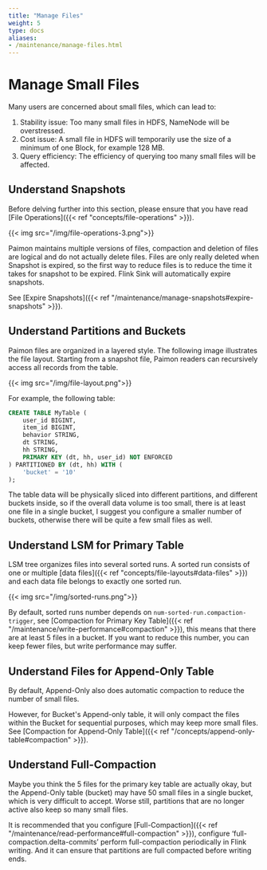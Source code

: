 ```yaml
---
title: "Manage Files"
weight: 5
type: docs
aliases:
- /maintenance/manage-files.html
---
```

<!--
Licensed to the Apache Software Foundation (ASF) under one
or more contributor license agreements.  See the NOTICE file
distributed with this work for additional information
regarding copyright ownership.  The ASF licenses this file
to you under the Apache License, Version 2.0 (the
"License"); you may not use this file except in compliance
with the License.  You may obtain a copy of the License at

  http://www.apache.org/licenses/LICENSE-2.0

Unless required by applicable law or agreed to in writing,
software distributed under the License is distributed on an
"AS IS" BASIS, WITHOUT WARRANTIES OR CONDITIONS OF ANY
KIND, either express or implied.  See the License for the
specific language governing permissions and limitations
under the License.
-->

# Manage Small Files

Many users are concerned about small files, which can lead to:
1. Stability issue: Too many small files in HDFS, NameNode will be overstressed.
2. Cost issue: A small file in HDFS will temporarily use the size of a minimum of one Block, for example 128 MB.
3. Query efficiency: The efficiency of querying too many small files will be affected.

## Understand Snapshots

Before delving further into this section, please ensure that you have read [File Operations]({{< ref "concepts/file-operations" >}}).

{{< img src="/img/file-operations-3.png">}}

Paimon maintains multiple versions of files, compaction and deletion of files are logical and do not actually
delete files. Files are only really deleted when Snapshot is expired, so the first way to reduce files is to
reduce the time it takes for snapshot to be expired. Flink Sink will automatically expire snapshots.

See [Expire Snapshots]({{< ref "/maintenance/manage-snapshots#expire-snapshots" >}}).

## Understand Partitions and Buckets

Paimon files are organized in a layered style. The following image illustrates the file layout. Starting
from a snapshot file, Paimon readers can recursively access all records from the table.

{{< img src="/img/file-layout.png">}}

For example, the following table:

```sql
CREATE TABLE MyTable (
    user_id BIGINT,
    item_id BIGINT,
    behavior STRING,
    dt STRING,
    hh STRING,
    PRIMARY KEY (dt, hh, user_id) NOT ENFORCED
) PARTITIONED BY (dt, hh) WITH (
    'bucket' = '10'
);
```

The table data will be physically sliced into different partitions, and different buckets inside, so if the overall
data volume is too small, there is at least one file in a single bucket, I suggest you configure a smaller number
of buckets, otherwise there will be quite a few small files as well.

## Understand LSM for Primary Table

LSM tree organizes files into several sorted runs. A sorted run consists of one or multiple
[data files]({{< ref "concepts/file-layouts#data-files" >}}) and each data file belongs to exactly one sorted run.

{{< img src="/img/sorted-runs.png">}}

By default, sorted runs number depends on `num-sorted-run.compaction-trigger`, see [Compaction for Primary Key Table]({{< ref "/maintenance/write-performance#compaction" >}}),
this means that there are at least 5 files in a bucket. If you want to reduce this number, you can keep fewer files, but write performance may suffer.

## Understand Files for Append-Only Table

By default, Append-Only also does automatic compaction to reduce the number of small files.

However, for Bucket's Append-only table, it will only compact the files within the Bucket for sequential
purposes, which may keep more small files. See [Compaction for Append-Only Table]({{< ref "/concepts/append-only-table#compaction" >}}).

## Understand Full-Compaction

Maybe you think the 5 files for the primary key table are actually okay, but the Append-Only table (bucket)
may have 50 small files in a single bucket, which is very difficult to accept. Worse still, partitions that
are no longer active also keep so many small files.

It is recommended that you configure [Full-Compaction]({{< ref "/maintenance/read-performance#full-compaction" >}}),
configure ‘full-compaction.delta-commits’ perform full-compaction periodically in Flink writing. And it can ensure
that partitions are full compacted before writing ends.
